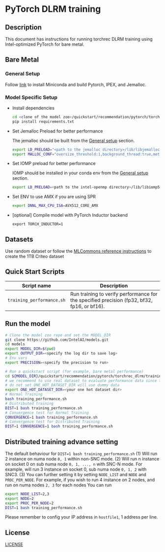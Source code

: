 <!--- 0. Title -->
# PyTorch DLRM training

<!-- 10. Description -->
## Description

This document has instructions for running torchrec DLRM training using
Intel-optimized PyTorch for bare metal.

## Bare Metal
### General Setup
Follow [link](/docs/general/pytorch/BareMetalSetup.md) to install Miniconda and build Pytorch, IPEX, and Jemalloc.

### Model Specific Setup

* Install dependencies
  ```bash
  cd <clone of the model zoo>/quickstart/recommendation/pytorch/torchrec_dlrm
  pip install requirements.txt
  ```

* Set Jemalloc Preload for better performance

  The jemalloc should be built from the [General setup](#general-setup) section.
  ```bash
  export LD_PRELOAD="<path to the jemalloc directory>/lib/libjemalloc.so":$LD_PRELOAD
  export MALLOC_CONF="oversize_threshold:1,background_thread:true,metadata_thp:auto"
  ```

* Set IOMP preload for better performance

  IOMP should be installed in your conda env from the [General setup](#general-setup) section.
  ```bash
  export LD_PRELOAD=<path to the intel-openmp directory>/lib/libiomp5.so:$LD_PRELOAD
  ```

* Set ENV to use AMX if you are using SPR
  ```bash
  export DNNL_MAX_CPU_ISA=AVX512_CORE_AMX
  ```

* [optional] Compile model with PyTorch Inductor backend
  ```shell
  export TORCH_INDUCTOR=1
  ```

## Datasets

Use random dataset or follow the [MLCommons reference instructions](https://github.com/mlcommons/training/tree/00f04c57d589721aabce4618922780d29f73cf4e/recommendation_v2/torchrec_dlrm#create-the-synthetic-multi-hot-dataset) to create the 1TB Criteo dataset

## Quick Start Scripts

| Script name | Description |
|-------------|-------------|
| `training_performance.sh` | Run training to verify performance for the specified precision (fp32, bf32, fp16, or bf16). |

## Run the model

```bash
# Clone the model zoo repo and set the MODEL_DIR
git clone https://github.com/IntelAI/models.git
cd models
export MODEL_DIR=$(pwd)
export OUTPUT_DIR=<specify the log dir to save log>
# Env vars
export PRECISION=<specify the precision to run>

# Run a quickstart script (for example, bare metal performance)
cd ${MODEL_DIR}/quickstart/recommendation/pytorch/torchrec_dlrm/training/cpu
# we recommend to use real dataset to evaluate performance data since the performance will highly related with input data distribution
# do not set ONE_HOT_DATASET_DIR will use dummy data
export ONE_HOT_DATASET_DIR=<your one hot dataset dir>
# Normal Training
bash training_performance.sh
# Distributed training
DIST=1 bash training_performance.sh
# Convergence test for Normal Training
CONVERGENCE=1 bash training_performance.sh
# Convergence test for Distributed Training
DIST=1 CONVERGENCE=1 bash training_performance.sh
```

## Distributed training advance setting
The default behaviour for `DIST=1 bash training_performance.sh`
(1) Will run 2 instance on numa node `0, 1` within non-SNC mode.
(2) Will run n instance on socket 0 on sub numa node `0, 1, ..., n` with SNC-N mode. For example, will run 3 instance on socket 0, sub numa node `0, 1, 2` with SNC3.
(3) You can further setting it by setting `NODE_LIST` and `NODE` and `PROC_PER_NODE`. For example, if you wish to run 4 instance on 2 nodes, and run on numa nodes `2, 3` for each nodes
You can run
```bash
export NODE_LIST=2,3
export NODE=2
export PROC_PER_NODE=2
DIST=1 bash training_performance.sh
```
Please remember to config your IP address in `hostfile1`, 1 address per line.


<!--- 80. License -->
## License

[LICENSE](/LICENSE)
